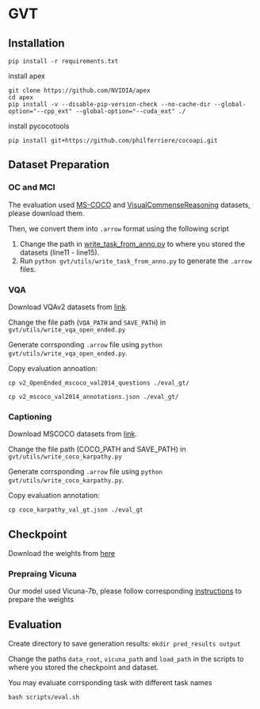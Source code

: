 # GVT

## Installation
```
pip install -r requirements.txt
```

install apex
```
git clone https://github.com/NVIDIA/apex
cd apex
pip install -v --disable-pip-version-check --no-cache-dir --global-option="--cpp_ext" --global-option="--cuda_ext" ./
```

install pycocotools
```
pip install git+https://github.com/philferriere/cocoapi.git
```


## Dataset Preparation


### OC and MCI
The evaluation used [MS-COCO](https://cocodataset.org/) and [VisualCommenseReasoning](https://visualcommonsense.com/) datasets, please download them.

Then, we convert them into `.arrow` format using the following script
1. Change the path in [write_task_from_anno.py](./gvt/utils/write_task_from_anno.py) to where you stored the datasets (line11 - line15).
2. Run `python gvt/utils/write_task_from_anno.py` to generate the `.arrow` files. 

### VQA
Download VQAv2 datasets from [link](). 

Change the file path (`VQA_PATH` and `SAVE_PATH`) in `gvt/utils/write_vqa_open_ended.py`

Generate corrsponding `.arrow` file using `python gvt/utils/write_vqa_open_ended.py`.

Copy evaluation annoation:

`cp v2_OpenEnded_mscoco_val2014_questions ./eval_gt/`

`cp v2_mscoco_val2014_annotations.json ./eval_gt/`

### Captioning
Download MSCOCO datasets from [link]().

Change the file path (COCO_PATH and SAVE_PATH) in `gvt/utils/write_coco_karpathy.py`

Generate corrsponding `.arrow` file using `python gvt/utils/write_coco_karpathy.py`.

Copy evaluation annotation:

`cp coco_karpathy_val_gt.json ./eval_gt`


## Checkpoint
Download the weights from [here](https://drive.google.com/file/d/14ficAR-WL8M0-rZaAz5bSh2DnzgaSpqS/view?usp=share_link)

### Prepraing Vicuna
Our model used Vicuna-7b, please follow corresponding [instructions](https://github.com/lm-sys/FastChat) to prepare the weights


## Evaluation
Create directory to save generation results: `mkdir pred_results output`

Change the paths `data_root`, `vicuna_path` and `load_path` in the scripts to where you stored the checkpoint and dataset.


You may evaluate corrsponding task with different task names
```
bash scripts/eval.sh
```

